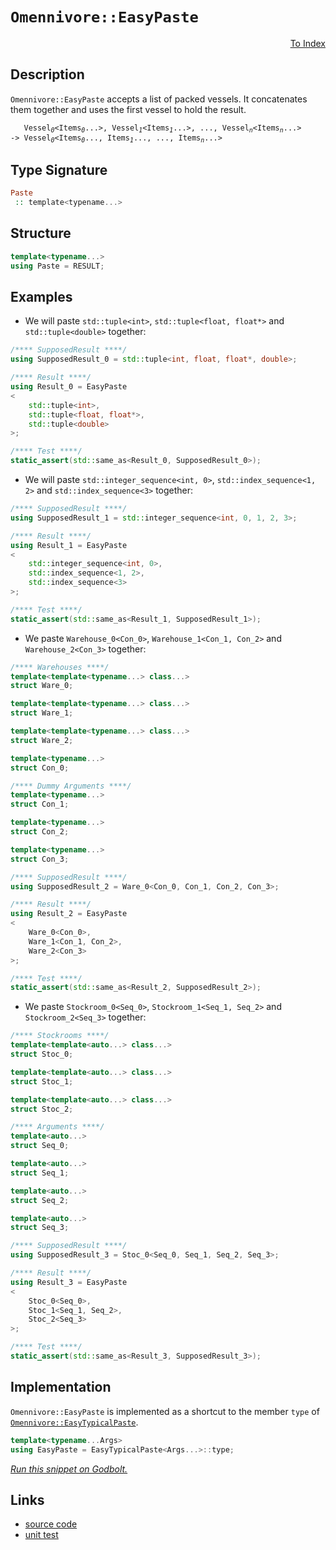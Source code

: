 <!-- Copyright 2024 Feng Mofan
SPDX-License-Identifier: Apache-2.0 -->

# `Omennivore::EasyPaste`

<p style='text-align: right;'><a href="../../../facilities/metafunctions.md#omennivore-easy-paste">To Index</a></p>

## Description

`Omennivore::EasyPaste` accepts a list of packed vessels.
It concatenates them together and uses the first vessel to hold the result.

<pre><code>   Vessel<sub><i>0</i></sub>&lt;Items<sub><i>0</i></sub>...&gt;, Vessel<sub><i>1</i></sub>&lt;Items<sub><i>1</i></sub>...&gt;, ..., Vessel<sub><i>n</i></sub>&lt;Items<sub><i>n</i></sub>...&gt;
-> Vessel<sub><i>0</i></sub>&lt;Items<sub><i>0</i></sub>..., Items<sub><i>1</i></sub>..., ..., Items<sub><i>n</i></sub>...></code></pre>

## Type Signature

```Haskell
Paste
 :: template<typename...>
```

## Structure

```C++
template<typename...>
using Paste = RESULT;
```

## Examples

- We will paste `std::tuple<int>`,  `std::tuple<float, float*>` and `std::tuple<double>` together:

```C++
/**** SupposedResult ****/
using SupposedResult_0 = std::tuple<int, float, float*, double>;

/**** Result ****/
using Result_0 = EasyPaste
<
    std::tuple<int>, 
    std::tuple<float, float*>,
    std::tuple<double>
>;

/**** Test ****/
static_assert(std::same_as<Result_0, SupposedResult_0>);
```

- We will paste `std::integer_sequence<int, 0>`,  `std::index_sequence<1, 2>` and `std::index_sequence<3>` together:

```C++
/**** SupposedResult ****/
using SupposedResult_1 = std::integer_sequence<int, 0, 1, 2, 3>;

/**** Result ****/
using Result_1 = EasyPaste
<
    std::integer_sequence<int, 0>, 
    std::index_sequence<1, 2>,
    std::index_sequence<3>
>;

/**** Test ****/
static_assert(std::same_as<Result_1, SupposedResult_1>);
```

- We paste `Warehouse_0<Con_0>`,  `Warehouse_1<Con_1, Con_2>` and `Warehouse_2<Con_3>` together:

```C++
/**** Warehouses ****/
template<template<typename...> class...>
struct Ware_0;

template<template<typename...> class...>
struct Ware_1;

template<template<typename...> class...>
struct Ware_2;

template<typename...>
struct Con_0;

/**** Dummy Arguments ****/
template<typename...>
struct Con_1;

template<typename...>
struct Con_2;

template<typename...>
struct Con_3;

/**** SupposedResult ****/
using SupposedResult_2 = Ware_0<Con_0, Con_1, Con_2, Con_3>;

/**** Result ****/
using Result_2 = EasyPaste
<
    Ware_0<Con_0>, 
    Ware_1<Con_1, Con_2>,
    Ware_2<Con_3>
>;

/**** Test ****/
static_assert(std::same_as<Result_2, SupposedResult_2>);
```

- We paste `Stockroom_0<Seq_0>`,  `Stockroom_1<Seq_1, Seq_2>` and `Stockroom_2<Seq_3>` together:

```C++
/**** Stockrooms ****/
template<template<auto...> class...>
struct Stoc_0;

template<template<auto...> class...>
struct Stoc_1;

template<template<auto...> class...>
struct Stoc_2;

/**** Arguments ****/
template<auto...>
struct Seq_0;

template<auto...>
struct Seq_1;

template<auto...>
struct Seq_2;

template<auto...>
struct Seq_3;

/**** SupposedResult ****/
using SupposedResult_3 = Stoc_0<Seq_0, Seq_1, Seq_2, Seq_3>;

/**** Result ****/
using Result_3 = EasyPaste
<
    Stoc_0<Seq_0>, 
    Stoc_1<Seq_1, Seq_2>,
    Stoc_2<Seq_3>
>;

/**** Test ****/
static_assert(std::same_as<Result_3, SupposedResult_3>);
```

## Implementation

`Omennivore::EasyPaste` is implemented as a shortcut to the member `type` of [`Omennivore::EasyTypicalPaste`](./easy_typical_paste.doc.md).

```C++
template<typename...Args>
using EasyPaste = EasyTypicalPaste<Args...>::type;
```

[*Run this snippet on Godbolt.*](https://godbolt.org/#z:OYLghAFBqd5QCxAYwPYBMCmBRdBLAF1QCcAaPECAMzwBtMA7AQwFtMQByARg9KtQYEAysib0QXACx8BBAKoBnTAAUAHpwAMvAFYTStJg1DIApACYAQuYukl9ZATwDKjdAGFUtAK4sGe1wAyeAyYAHI%2BAEaYxCAAzABsZqQADqgKhE4MHt6%2BeqnpjgJBIeEsUTEJSXaYDplCBEzEBNk%2Bfly2mPaFDPWNBMVhkdFxibYNTS257Qrj/cGDZcOVAJS2qF7EyOwcAPQAVAeHR8cnezsmGgCC%2B4cA1AAimMmujMh4mAq3R%2BdXN6f/xx%2Blwu1yOtw8DQYeAAbiR2CAACoAT2SeFEtGUTBmmC%2BhyBzDYCmSTC24NQkJhcNuJgA7FYriCCJgWMkDEyTLE3AQUYxWJgAHSCjnYEEzYheBy3ZGo9GY7HUum0%2B4c%2BnA347W4WLE4tzakAgxnM1lMdmc7nPAk4zHIADWmHcsiY82IwtFBHFkulaLEctNbmtdodgidIRdsRFDMVV1uMduXnSRlu5pxHPutwD9o8wedKoNNOVsVVIJ2GoASjUNuloTq9QarkyWWzMAbOSDY0mjU2OVyeZbBfzhbdkAYFJ8sw1nZdSG3Yw3jX7k32heGhyOx47nTYZzHF3z%2B9h6GxBJcFKRqdHZ7294KD8zGAQLKft0mr2x%2BwB5AgIaIKFsRk/uhKBBSii3oYlifrjiG0TApyt5HgQJ79sKZ5QZu3bwfej7IeGZ6ft%2BxAKDh/60qq7bxsEwAvs81KxGmXqyhBzYXjG3bPu2aGhrBbiYceRGCmevEPvxA64exsb4T%2ByEsbR2AgCAya5pGBZFspdagncQiYAAjl4UKwsQ8IMT6TG4gc%2BJ8kSJI4lpun6VSpHqXOXZmq%2BArLv%2BYpASBMomfKjn5kparXBqWpKOCtYMvWnYms2rkWny6YkoGtleK8cWeYBnqgYx2Ldhm6CpelrqRmRsYUYmya0WmBVFQwWxBUqjXqrc5bIJWMI1ko%2BpRZczmxS2bjPv1fpMF4RDEauWKfHVWxTsNMWjeNqCTcO023LNmBbjJY0TYKABqjR4EwET0CeZ7PrtK0HUdJ30I%2B04ybub6CpJhF/m6HrAcZ4F5Zym3cYdxDHadmBIR5Z6bVYnJAyD90iShtxvQj4Z5mVMYVVRVWpj5YG%2BsxlztmxMntgD3aw3dYMiWeFOg9hEPiTGyPSYTsbCvJimFnmKlOYtBPE6zO5892z2YGeV2rWuG06Wl9Vg49gsdo2A3xbybDi8tkvrVDCvtqLUrzU9blSttisSzdwOU%2Bd55m5rFtw1tT5GwlL38sjH1XF52W%2Bb9fpk5yCJTrctNnSj2CQzL6XQ24CI2MHt102HeFflJHlo8%2BmPUSmdG47l7IyQL7ak5HcvcYHZ4zCaaIAPqiDM3aB8KEAh1Tyz9hXDSOMgtcQQ3sHYM3Cfw23DMkxJKeESzRPhhzPKNYFXO9U1vV/HsG1ELalKGfJP342ZZwgpaVmkvUqCbwZKZRsFI1xT2LvuaJmVfbnflMgqVgL6pIWatqEXdbzysFzG1qhvEqAFn67yYvlZK9pT6mFRqVDOCYsY8mqklW0sDQGL2BJ/dSJZWoVkIp1P%2B7AAHzn5q2J6wszTUN1HbR%2BU1Rxa1HOvM%2BhtFY3xFrQ82DC1pMI8owmaG9TZ624fQwcfCRIA1PDbURgDb48IkWufsUMnYcLch%2BCev4GQIPAd5SBf03BwO4tI4ikNhHdlUWYpGWjiLpxkpnbGOd9YGPzorQuRcYzGMsSXOa1Npa6SjknRmNiCIIwLjPBSc9sFNRiWpFeYIADqjRMAIC3kZHKr8cTfEPpZYkpJkmGTSRfd%2BZCXJ3zVg/MBXtvqZN9pfD%2BPMV6hV/rqf%2BvVOGq0tOgwMhSMqfX0XU/G0CMHoD6WAxyDjkFZzQQVcZMTcHNIIe1Ih1YSE9WvsLHRQ0qHyK4Xsrp15eHKIEZI24fT2FyPIfs65hzXZKOmswz4fSRGzloaLJ5/ZOIwRkQtA5FSlzHMeYKb5xAHrDQ0a9LRHs9HezxlAzkFzuygvBo/M8LzkUblDPTNFoTU6P3sYrRxqCcYuKGVAiJOzFbtiRZyFF/jQU4pQiE5mQoIlySic8eeTTgrL2CqvW4ABJBQABZTw6AqBeFoPvIE%2BDHhMklPkwM1J4gaDFbQdAJhVWGn%2BaLapWVgLCvVRKqVaNbiVy7kOAQ2JVDJGILcCIqBPC3GhGINK78qBiCULEiwCoeU6tuVyd5kKgUsNBWeD5N5Dz3l/LompQrRXislbQTF2ZQwYWjYIMOEy6Tms7miK1DAbV2odU66VrrvANMAs2T%2BfrmoaQOAmzEwBMDJplcWDU8qajASVfaFVGhm3Nm1dFXVbl9XP2FYO5NZqLUFrQEWpktr7WOudRW91pFPW0G9bWn1ZSVZBv%2BYolcZzNoaz2vyFusan7eUnUwFt07/q%2BNvpeuxujSJ5qrsgQtxbl1lpdW6qt4oa0qTrXEhta9hWllQEwE10qcktS7YqmB6B%2B1QZg1qjQAbyl6rjQahNaHYMzvzV%2B%2BdP7S2roAx6r1wGVSga/pw7ZfzA2dIBUch5/DQ3PJSbrN5o776fJBVin8ML42Qeg4RxFKTU0TlDNmt9ubZ0ketYuktK7y2UdItWn1dG8Fgkg06Wgbb4Pf0Qz25DqGDMYaw/unD17JT6boNO0qH7LWkZU7%2BijlaqNbpo4WHTHStncSY9hsR572Nh0Eaw5APGhaHvEcek5/JNraP7gM%2BzChSwGYfUYrBRin1yZIgp4j373PkfU15zTQHtO7oSXcbAWIkSuOyXiazQD%2BOCgDHej447vL1YUI18leUrggFuMkLwp0C2pXstvREg2/SdZbdmxBizNl8cqf2Bb3XdGGV0ngQynwIDITMPEcw8QjVJtNZyTbV75JrswMsNLwE%2BsDZ9sMq7yUutLcuCNsbE2v0QkMOknec3b7Xbsct/1I7mMhuu2AnbXg9sfFuIdoUx3TtiZg9l2HkS7sPc9nh57TWRk2k%2B%2BD77o3xu0ALX04pcJgevYRf6D7i2ycBUh31YN7X%2BTY//PDxHB2jsneOw5wzl2me2k%2B%2BzEAuPHu3EJyD4npO07DYp39qLNogezYZ4YsHyucGNPravAExuD6/D042O8wZujtrNybu3QJWu30jfyS4xBgBXpBJnZ7e8cby%2B136V37viKzy5WBo3duTiyrBAAMT2zMOXqhWCsma%2BZYsEfjcO4ZGYWIwRhxeCwLRLkXhk8TNt42oQxf8j2nLAoKVwFjOZwr8kKv6Aa91%2BrhoNBMx0Ac2L/QbswQCBnioLQaDQ/bgj7H3sM86B1ig1dGHsEbfaD15a1cTOy%2BCAd7Qd7ilQWZLd97yXzkg/EbPkPwpPvt9J8mmH6Pk0exmUH4ID3y/x%2B3Cz8p/0nRIpF93ARB8Kvqnvjp%2BtXNNNEAQBABfgoHyGAbGm4Jvh3pDJXmkNXh8O3phuGA9n/unv8FHppDUAIChtgInhbjbuBrgYCLpppCgUoK3ugSvuQY3rQWgbXivtXFwF3i/vJIPpgC2sQNXEoIEnLAPoIGeBoGeO0LcEkLcLEAvl/AKpvkwdMogZwb7g1sMoxs/q/rwfwYIU%2BqIePpgeHLIrGBfsEFgKoPocIQ1JyFIWYE/orOYQwJYdYbLLYW4HIW%2BqjDgWvAAfHsZopnAUoE0FAdwSADAWwHAd2Kocgc3qgfQWwVvlwMKNgQoZQacPgY2giGksQMQaQcnuQeHhkZnuBucikggOsEoJ8MZixnUSGuFmTvGn0h3vWnUZzutqcolj1pKC0SkWBu0WtoCo0Xrs0SktXA4QMR0cMbhs/FmK0b4Q8D4CwEiLcIHj4DGuQfUVzj0cBPMf0fRtMWxrMd5PMZMYcUMccXZnsQINXF4ekTQfEXQUoQ3tMk3i3ogWYGgi0ZgW4PMRIWSAwBwahLcTIfMV4b/g8Y2i8WvpcBvgwVvl8eof1pofvorD8amgsSYc%2BH0ZiVIWcY4TSuMZMX8bcRCR9Isf4UAabgBKAeAaEdAbAViDEQiRMXER8ayZMdgGkdQRkVQWXmvNHusE0AgAnknvQEUXyZHryWvHAjaMQE6iwDUbCYMYGketgIIk0XhnAgsRccxqFtdJxlqc/DqQcXuguAaQJgSvjiaRvBMYbmCOsQhMqcARznFmFicZKLZLqeaQovFtcQEhwW0ZaaMdqTpPaVMe6YabsYGfcTKRtCwYkXXsoZRAmU8awe3rEGgjqb8d6QCd6VId6TId6eSYsTCa6fCUkXcTvhoXvh4l4nabmeGcYRdDJKaT4tpMCYGVyTFlFhGXlp2eST/g6f/oAeQUEfSZAYyVEcyZyIgbEOyQkfOakUFBwKsLQJwAAKy8B%2BAcBaCkCoCcBDSWDWDmrCmkjmCxA8CkAECaBrmrA2ggCbmSD8gaAAAcZgZgAAnF%2BVwJue%2BW%2BVwDSDSNIBuRwJILwCwBIBoBIbufuYeRwLwAoCABIbeXuWuaQHALADAIgCAOsAQGNkPhQBAGgCyHQNEKEHyJwKoG%2BfEAALTxCSC3DADIBfpSD8hmC8D2iEAkB4A97tD8CCAiBiDsBSAyCCCKAqDqDoWkC6DtAADuxATAyQnAPA65W5O5d5B5nA7440hFtwqAVAtwNF9FjFzFrFtw7FXxEAHgZF9A9ql5XAywvAaFWgqwEASApFqI9l5AlAXl5FMQwAUgSQNAK%2BP4lAEQWlEQwQjQSIqlvA0VzAxASI74EQ2g3a8VpApFCE74DAtAcVMlWAEQXgwAuotAW6mVWALAhgwA4ghViOtQ1YyFMlmAqgFYTImVvBYF%2B5VOEQSlyVHgWAWl7oeAUF3AvA1YxAjqSgjw1VRgVORgd5qwI%2Bd6Cg%2B07w8l74FomVglwg6Iol0gu1klagWlcl%2BgNVKA1g1g%2BgeAEQyFkAqwqAyQ3QzVdF3eqYpgJ5lgZg8Fk1wMWA91EAqw1QtQzgEArgkwbQpAgQ8wpQ5QeQaQGQAgkNCNBQmQAwcNww0wnQ3adQswKN2NXQeNfQGNQwMQ0w%2BNngrQeglcTQpNiw5NwN55ol6lHA25pAcFvACFxltFDFTFLFbFL51luAPFDl2eTlLlS1qw34MGwwQNpAj5kgsQ/IX5sQIFGgkgZgkgqqGgm58QX5%2BgnAEFpAUFV5/I8QXA8Qb5X5gF8Qz5f5qt8QHNWlCFSFKFN5S1mFOFHleFel40vlJFqAdlFFVFHAjQLA0INIdFTAU0iYXAX5/IXAr5XF%2BARA/1egu1wl4gYlR1SgJ1MlugSQilyl8VrN7NnN2lHAulBF40BlRlJlfNsdVE8didr5yOtl3l0Q1I2eZgzlHt6F7lnlQdndZAxF/l9lKABgRg8dXAEhoVTIhEEVUVMVyVmViVsVqV6VDgmV2V94uV%2BVWlRVJVZVFV41pAVVNVdV%2B5%2BAhkjVHwWlrV7V2w15XVWlvV/VSIg12w%2B5I1Y115k101mAs1l9lEntK17u61mAm121Z9md%2B1Egh1sgx10l%2B5hd51i1n1VglgN1d18Aj1z1mQr171dEmD1gP1XNf1fF99D1HQRNYNENVNUw0NLh9N8N7Q%2BQSNWQjDUNHD3QrDWNtDuNAgvQEw3DNNONoNPQsw/D5NYwfQBNcjdNsNZNEgTNGwWwqjhtbNmlMl3NDdZla0cdCdSdneEAItad3dV5fdrl95pAMtWAMQ8tYFxtptCdGtNIm5X5wFsQmt2tkg7QFdrttg7tNj7l3tSA%2BFhFAd49IdbAnA4dZlSp0IX60ILdTYMwKdotfFGdsgWdB14l8gedKDOgcQpAxdKl41ZdOj8FOlftwEhlxliTCgyTLqaTsU8eNlw9AVljsQ1jntPtMTo9flXTE9yTze1cqTX51c6TW%2BqgjFfAdAC9yFEAkVMl69q9Z96zKVaVGVZ9u9gg%2B9BV19mAxVpVYgp915F98139vAN9uNTVD9bV7UHVZ9r9Ml79sVX9w1wMf9E10QgDwD81oDA9fABgEDG1W1jAO1uT8DOdSDRTp1pTU9xgV12DvVgN%2BDL1nAOwh%2BpD31v10Q/11D8tIN3QLgLhCjMNJQKj7DiN3QCjvD6NyjDN4jdDUj8jYjhNQj7LSj1LLLFNHLOQUNtNcwfLbDajmwLNWj5dLtnAjTTFSTKTbTTIHT5jJAljEt/dbl0tmAstjjrNLjIA35/IsQsQm5/5/jMFprNIVtztujnAbtqFUtCtIAkgm5KtQFNIMFb5kgv5XAH5x2WjsQ1TXNDrWrtjYFnFdrNTiF4bywqwk16QzgkgQAA%3D%3D%3D)

## Links

- [source code](../../../../conceptrodon/descend/descend/omennivore/easy_paste.hpp)
- [unit test](../../../../tests/unit/metafunctions/omennivore/easy_paste.type.test.hpp)
